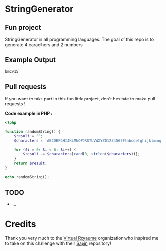 # StringGenerator

## Fun project
StringGenerator in all programming languages. The goal of this repo is to generate 4 caracthers and 2 numbers

## Example Output
```
bmCv15
```

## Pull requests 
If you want to take part in this fun little project, don't hesitate to make pull requests !

**Code example in PHP :**
```php
<?php

function randomString() {
	$result = '';
	$characters = 'ABCDEFGHIJKLMNOPQRSTUVWXYZ0123456789abcdefghijklmnopqrstuvwxyz';

	for ($i = 0; $i < 6; $i++) {
		$result .= $characters[rand(0, strlen($characters))];
	}
	return $result;
}

echo randomString();
```

## TODO
- ...

# Credits

Thank you very much to the [Virtual Royaume](https://github.com/Virtual-Royaume) organization who inspired me to take on this challenge with their [Sapin](https://github.com/Virtual-Royaume/Sapin) repository!
